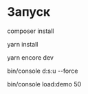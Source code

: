 # Запуск
composer install

yarn install

yarn encore dev

bin/console d:s:u --force

bin/console load:demo 50

